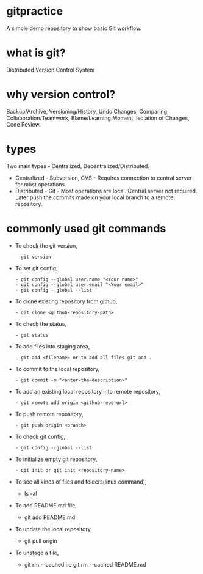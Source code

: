 # gitpractice
A simple demo repository to show basic Git workflow.

# what is git? 
Distributed Version Control System

# why version control?
Backup/Archive, Versioning/History, Undo Changes, Comparing, Collaboration/Teamwork, Blame/Learning Moment, Isolation of Changes, Code Review.

# types
Two main types - Centralized, Decentralized/Distributed.
* Centralized - Subversion, CVS - Requires connection to central server for most operations.
* Distributed - Git - Most operations are local. Central server not required. Later push the commits made on your local branch to a remote repository.

# commonly used git commands

  * To check the git version, 
  
        - git version

  * To set git config,

        - git config --global user.name "<Your name>"
        - git config --global user.email "<Your email>"
        - git config --global --list 

  * To clone existing repository from github,
  
        - git clone <github-repository-path>

  * To check the status,
  
        - git status
  
  * To add files into staging area,
  
        - git add <filename> or to add all files git add .
 
  * To commit to the local repository,
  
        - git commit -m "<enter-the-description>"
  
  * To add an existing local repository into remote repository,
  
        - git remote add origin <github-repo-url>
 
  * To push remote repository, 
  
        - git push origin <branch>
 
  * To check git config,

        - git config --global --list

  * To initialize empty git repository,

        - git init or git init <repository-name>

  * To see all kinds of files and folders(linux command),

       - ls -al

  * To add README.md file,

       - git add README.md

  * To update the local repository,

       - git pull origin <branch-name>

  * To unstage a file,

       - git rm --cached <file-name> i.e git rm --cached README.md

  

  
